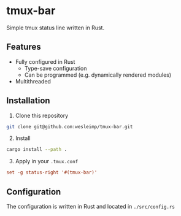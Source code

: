 # tmux-bar

Simple tmux status line written in Rust.

## Features

- Fully configured in Rust
  - Type-save configuration
  - Can be programmed (e.g. dynamically rendered modules)
- Multithreaded

## Installation

1. Clone this repository

```bash
git clone git@github.com:wesleimp/tmux-bar.git
```

2. Install

```bash
cargo install --path .
```

3. Apply in your `.tmux.conf`

```conf
set -g status-right '#(tmux-bar)'
```

## Configuration

The configuration is written in Rust and located in `./src/config.rs`
